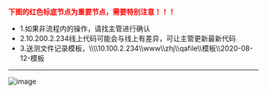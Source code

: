 
<div><strong style='color:red;'>下图的红色标底节点为重要节点，需要特别注意！！！</strong></div>

<div><ul><li>1.如果非流程内的操作，请找主管进行确认</li><li>2.10.200.2.234线上代码可能会与线上有差异，可让主管更新最新代码</li><li>3.送测文件记录模板，\\\\10.100.2.234\\www\\zhj\\qafile\\模板\\2020-08-12-模板</li></ul></div>

---
![image](http://dev2.beautymyth.cn/images/devrule/devflow6.png)